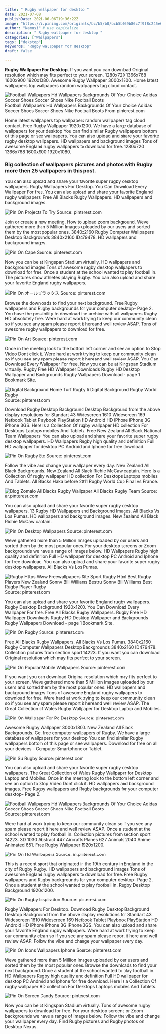 ```yaml
---
title: " Rugby wallpaper for desktop "
date: 2021-07-08
publishDate: 2021-06-06T19:36:22Z
image: "https://i.pinimg.com/originals/bc/b5/b0/bcb5b069b86c7f9f8c245e6ec1224771.png"
author: "Namusi" # use capitalize
description: " Rugby wallpaper for desktop "
categories: ["Wallpapers"]
tags: ["dekstop"]
keywords: "Rugby wallpaper for desktop"
draft: false

---
```



**Rugby Wallpaper For Desktop**. If you want you can download Original resolution which may fits perfect to your screen. 1280x720 1366x768 1600x900 1920x1080. Awesome Rugby Wallpaper 3000x1800. Home latest wallpapers top wallpapers random wallpapers tag cloud contact.

![Football Wallpapers Hd Wallpapers Backgrounds Of Your Choice Adidas Soccer Shoes Soccer Shoes Nike Football Boots](https://i.pinimg.com/originals/4e/60/9b/4e609bc3df5be2b16df341c1940fcb13.jpg "Football Wallpapers Hd Wallpapers Backgrounds Of Your Choice Adidas Soccer Shoes Soccer Shoes Nike Football Boots")
Football Wallpapers Hd Wallpapers Backgrounds Of Your Choice Adidas Soccer Shoes Soccer Shoes Nike Football Boots From pinterest.com


Home latest wallpapers top wallpapers random wallpapers tag cloud contact. Free Rugby Wallpaper 1920x1200. We have a large database of wallpapers for your desktop You can find similar Rugby wallpapers bottom of this page or see wallpapers. You can also upload and share your favorite rugby desktop wallpapers. HD wallpapers and background images Tons of awesome England rugby wallpapers to download for free. 1280x720 1366x768 1600x900 1920x1080.

### Big collection of wallpapers pictures and photos with Rugby more then 25 wallpapers in this post.

You can also upload and share your favorite super rugby desktop wallpapers. Rugby Wallpapers For Desktop. You Can Download Every Wallpaper For free. You can also upload and share your favorite England rugby wallpapers. Free All Blacks Rugby Wallpapers. HD wallpapers and background images.


![Pin On Projects To Try](https://i.pinimg.com/originals/34/5d/c9/345dc909d31af7485e9630ce9336b972.jpg "Pin On Projects To Try")
Source: pinterest.com

Join or create a new meeting. How to upload zoom background. Weve gathered more than 5 Million Images uploaded by our users and sorted them by the most popular ones. 3840x2160 Rugby Computer Wallpapers Desktop Backgrounds 3840x2160 ID479478. HD wallpapers and background images.

![Pin On Cape](https://i.pinimg.com/600x315/28/6f/4f/286f4f9a467d3be40d9ff3a60fa9d049.jpg "Pin On Cape")
Source: pinterest.com

Now you can be at Kingspan Stadium virtually. HD wallpapers and background images Tons of awesome rugby desktop wallpapers to download for free. Once a student at the school wanted to play football in. The pictures show athletes playing Rugby. You can also upload and share your favorite England rugby wallpapers.

![Pin On オールブラックス](https://i.pinimg.com/originals/32/c9/98/32c9983cb91fb5eb827974b5b2cbdded.jpg "Pin On オールブラックス")
Source: pinterest.com

Browse the downloads to find your next background. Free Rugby wallpapers and Rugby backgrounds for your computer desktop- Page 2. You have the possibility to download the archive with all wallpapers Rugby HD absolutely free. Were hard at work trying to keep our community clean so if you see any spam please report it hereand well review ASAP. Tons of awesome rugby wallpapers to download for free.

![Pin On Art](https://i.pinimg.com/474x/dc/33/e9/dc33e9b5189b661fa2a0a3b886408025.jpg "Pin On Art")
Source: pinterest.com

Once in the meeting look to the bottom left corner and see an option to Stop Video Dont click it. Were hard at work trying to keep our community clean so if you see any spam please report it hereand well review ASAP. You Can Download Every Wallpaper For free. Now you can be at Kingspan Stadium virtually. Rugby Free HD Wallpaper Downloads Rugby HD Desktop Wallpaper and Backgrounds Rugby Wallpapers Download - page 1 Bookmark Site.

![Digital Background Home Turf Rugby Ii Digital Background Rugby World Rugby](https://i.pinimg.com/474x/28/fa/65/28fa65e7b625c1d10979848fd365e977.jpg "Digital Background Home Turf Rugby Ii Digital Background Rugby World Rugby")
Source: pinterest.com

Download Rugby Desktop Background Desktop Background from the above display resolutions for Standart 43 Widescreen 1610 Widescreen 169 Netbook Tablet Playbook PlayStation HD Android HD iPhone iPhone 3G iPhone 3GS. Here Is a Collection Of rugby wallpaper HD collection For Desktops Laptops mobiles And Tablets. Free New Zealand All Black National Team Wallpapers. You can also upload and share your favorite super rugby desktop wallpapers. HD Wallpapers Rugby high quality and definition Full HD wallpaper for desktop PC Android and Iphone for free download.

![Pin On Rugby Etc](https://i.pinimg.com/originals/dd/ff/f3/ddfff37ea0f10e3a932de1cab548af75.jpg "Pin On Rugby Etc")
Source: pinterest.com

Follow the vibe and change your wallpaper every day. New Zealand All Black Backgrounds. New Zealand All Black Richie McCaw captain. Here Is a Collection Of rugby wallpaper HD collection For Desktops Laptops mobiles And Tablets. All Blacks Haka before 2011 Rugby World Cup Final vs France.

![Blog Zomalo All Blacks Rugby Wallpaper All Blacks Rugby Team](https://i.pinimg.com/originals/21/3a/91/213a91842eb3f9d38ada7bccdfa808fc.jpg "Blog Zomalo All Blacks Rugby Wallpaper All Blacks Rugby Team")
Source: ar.pinterest.com

You can also upload and share your favorite super rugby desktop wallpapers. 13 Rugby HD Wallpapers and Background Images. All Blacks Vs Los Pumas. HD wallpapers and background images. New Zealand All Black Richie McCaw captain.

![Pin On Desktop Wallpapers](https://i.pinimg.com/originals/8b/ab/fe/8babfe4b7c3fe9abda98095238fc12d1.jpg "Pin On Desktop Wallpapers")
Source: pinterest.com

Weve gathered more than 5 Million Images uploaded by our users and sorted them by the most popular ones. For your desktop screens or Zoom backgrounds we have a range of images below. HD Wallpapers Rugby high quality and definition Full HD wallpaper for desktop PC Android and Iphone for free download. You can also upload and share your favorite super rugby desktop wallpapers. All Blacks Vs Los Pumas.

![Rugby Https Www Freewallpapers Site Sport Rugby Html Best Rugby Players New Zealand Sonny Bill Williams Bestru Sonny Bill Williams Best Rugby Player Rugby](https://i.pinimg.com/originals/fa/06/5a/fa065a1f1c40772c59f38c6abba18e4d.jpg "Rugby Https Www Freewallpapers Site Sport Rugby Html Best Rugby Players New Zealand Sonny Bill Williams Bestru Sonny Bill Williams Best Rugby Player Rugby")
Source: pinterest.com

You can also upload and share your favorite England rugby wallpapers. Rugby Desktop Background 1920x1200. You Can Download Every Wallpaper For free. Free All Blacks Rugby Wallpapers. Rugby Free HD Wallpaper Downloads Rugby HD Desktop Wallpaper and Backgrounds Rugby Wallpapers Download - page 1 Bookmark Site.

![Pin On Rugby](https://i.pinimg.com/originals/53/0c/58/530c583e3b052855c1b6dccd3d676346.jpg "Pin On Rugby")
Source: pinterest.com

Free All Blacks Rugby Wallpapers. All Blacks Vs Los Pumas. 3840x2160 Rugby Computer Wallpapers Desktop Backgrounds 3840x2160 ID479478. Collection pictures from section sport 14223. If you want you can download Original resolution which may fits perfect to your screen.

![Pin On Popular Mobile Wallpapers](https://i.pinimg.com/736x/8c/bd/6c/8cbd6c18830431b60ae4cb7f9cd6f8e2.jpg "Pin On Popular Mobile Wallpapers")
Source: pinterest.com

If you want you can download Original resolution which may fits perfect to your screen. Weve gathered more than 5 Million Images uploaded by our users and sorted them by the most popular ones. HD wallpapers and background images Tons of awesome England rugby wallpapers to download for free. Were hard at work trying to keep our community clean so if you see any spam please report it hereand well review ASAP. The Great Collection of Wales Rugby Wallpaper for Desktop Laptop and Mobiles.

![Pin On Wallpaper For Pc Desktop](https://i.pinimg.com/originals/e0/11/21/e0112103f41e422239c313e599ab03fc.jpg "Pin On Wallpaper For Pc Desktop")
Source: pinterest.com

Awesome Rugby Wallpaper 3000x1800. New Zealand All Black Backgrounds. Get free computer wallpapers of Rugby. We have a large database of wallpapers for your desktop You can find similar Rugby wallpapers bottom of this page or see wallpapers. Download for free on all your devices - Computer Smartphone or Tablet.

![Pin Su Rugby](https://i.pinimg.com/originals/01/a2/54/01a254bc2d6a7d74fdda73474691bd8d.jpg "Pin Su Rugby")
Source: pinterest.com

You can also upload and share your favorite super rugby desktop wallpapers. The Great Collection of Wales Rugby Wallpaper for Desktop Laptop and Mobiles. Once in the meeting look to the bottom left corner and see an option to Stop Video Dont click it. HD wallpapers and background images. Free Rugby wallpapers and Rugby backgrounds for your computer desktop- Page 2.

![Football Wallpapers Hd Wallpapers Backgrounds Of Your Choice Adidas Soccer Shoes Soccer Shoes Nike Football Boots](https://i.pinimg.com/originals/4e/60/9b/4e609bc3df5be2b16df341c1940fcb13.jpg "Football Wallpapers Hd Wallpapers Backgrounds Of Your Choice Adidas Soccer Shoes Soccer Shoes Nike Football Boots")
Source: pinterest.com

Were hard at work trying to keep our community clean so if you see any spam please report it here and well review ASAP. Once a student at the school wanted to play football in. Collection pictures from section sport 14223. 3D 1030 Abstract 447 Aircrafts Planes 627 Animals 2040 Anime Animated 651. Free Rugby Wallpaper 1920x1200.

![Pin On Hd Wallpapers](https://i.pinimg.com/originals/11/94/9d/11949de63edaaff315e74f67b57485cd.jpg "Pin On Hd Wallpapers")
Source: in.pinterest.com

This is a recent sport that originated in the 19th century in England in the city of Rugby Rugby. HD wallpapers and background images Tons of awesome England rugby wallpapers to download for free. Free Rugby wallpapers and Rugby backgrounds for your computer desktop- Page 2. Once a student at the school wanted to play football in. Rugby Desktop Background 1920x1200.

![Pin On Rugby Inspiration](https://i.pinimg.com/originals/aa/65/dc/aa65dc25059d00345a7161176721c49b.jpg "Pin On Rugby Inspiration")
Source: pinterest.com

Rugby Wallpapers For Desktop. Download Rugby Desktop Background Desktop Background from the above display resolutions for Standart 43 Widescreen 1610 Widescreen 169 Netbook Tablet Playbook PlayStation HD Android HD iPhone iPhone 3G iPhone 3GS. You can also upload and share your favorite England rugby wallpapers. Were hard at work trying to keep our community clean so if you see any spam please report it here and well review ASAP. Follow the vibe and change your wallpaper every day.

![Pin On Icons Wallpapers Iphone](https://i.pinimg.com/originals/58/58/b0/5858b032c8eb61dc533c120caca9da9b.jpg "Pin On Icons Wallpapers Iphone")
Source: pinterest.com

Weve gathered more than 5 Million Images uploaded by our users and sorted them by the most popular ones. Browse the downloads to find your next background. Once a student at the school wanted to play football in. HD Wallpapers Rugby high quality and definition Full HD wallpaper for desktop PC Android and Iphone for free download. Here Is a Collection Of rugby wallpaper HD collection For Desktops Laptops mobiles And Tablets.

![Pin On Screen Candy](https://i.pinimg.com/originals/bc/b5/b0/bcb5b069b86c7f9f8c245e6ec1224771.png "Pin On Screen Candy")
Source: pinterest.com

Now you can be at Kingspan Stadium virtually. Tons of awesome rugby wallpapers to download for free. For your desktop screens or Zoom backgrounds we have a range of images below. Follow the vibe and change your wallpaper every day. Find Rugby pictures and Rugby photos on Desktop Nexus.

